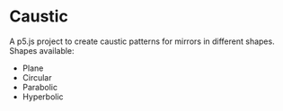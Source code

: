 # Caustic

A p5.js project to create caustic patterns for mirrors in different shapes.
Shapes available:
* Plane
* Circular
* Parabolic
* Hyperbolic
